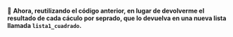 :memo: **Ahora, reutilizando el código anterior, en lugar de devolverme el resultado de cada cáculo por seprado, que lo devuelva en una nueva lista llamada `lista1_cuadrado`.**